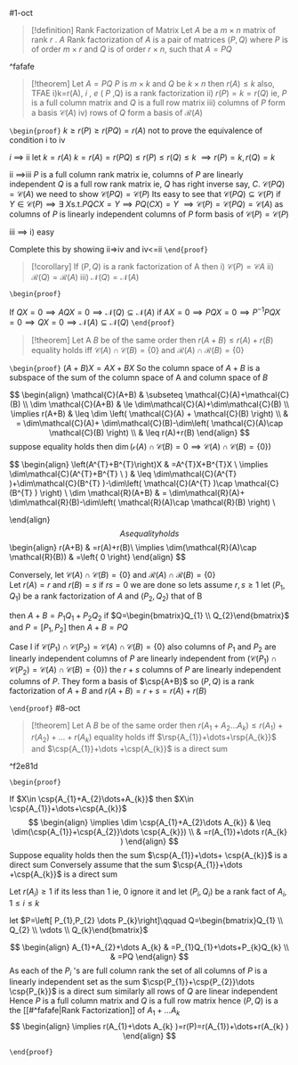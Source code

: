 #1-oct

> [!definition] Rank Factorization of Matrix
Let $A$ be a $m\times n$ matrix of rank $r$ . $A$ Rank factorization of $A$ is a pair of matrices $(P,Q)$ where $P$ is of order $m\times r$ and $Q$ is of order $r\times n$, such that $A=PQ$ 

^fafafe

> [!theorem] 
> Let $A=PQ$ $P$ is $m\times k$ and $Q$ be $k\times n$ then $r(A)\leq k$ also, TFAE
> i)k=r(A), $i$ , $e$ ( $P$ ,Q) is a rank factorization 
> ii) $r(P)=k=r(Q)$ ie, $P$ is a full column matrix and $Q$ is a full row matrix
> iii) columns of $P$ form a basis $\mathcal{C}(A)$
> iv) rows of $Q$ form a basis of $\mathcal{R}(A)$

`\begin{proof}`
$k\geq r(P)\geq r(PQ)=r(A)$
not to prove the equivalence of condition i to iv

 $i$ $\implies$ ii 
 let $k=r(A)$
 $k=r(A)=r(PQ)\leq r(P)\leq r(Q)\leq k$
 $\implies r(P)=k, r(Q)=k$
 
 ii $\implies$iii
 $P$ is a full column rank matrix ie, columns of $P$ are linearly independent 
 $Q$ is a full row rank matrix ie, $Q$ has right inverse say, $C$.
$\mathcal{C}(PQ)=\mathcal{C}(A)$ 
we need to show $\mathcal{C}(PQ)=\mathcal{C}(P)$
Its easy to see that $\mathcal{C}(PQ)\subseteq \mathcal{C}(P)$
if $Y \in \mathcal{C}(P)\implies \exists \ X \text{s.t.} PQCX=Y\implies PQ(CX)=Y$
$\implies \mathcal{C}(P)=\mathcal{C}(PQ)=\mathcal{C}(A)$
as columns of $P$ is linearly independent columns of $P$ form basis of $\mathcal{C}(P)=\mathcal{C}(P)$ 

iii $\implies$ i) easy

Complete this by showing ii=>iv and iv<=ii
`\end{proof}`

> [!corollary] 
> If $(P,Q)$ is a rank factorization of A then 
> i) $\mathcal{C}(P)=\mathcal{C}A$
ii) $\mathcal{R}(Q)=\mathcal{R}(A)$
iii) $\mathcal{N}(Q)=\mathcal{N}(A)$

`\begin{proof}`

If $QX=0\implies AQX=0\implies\mathcal{N}(Q)\subseteq\mathcal{N}(A)$
if $AX=0\implies PQX=0\implies P^{-1}PQX=0\implies QX=0\implies\mathcal{N}(A)\subseteq\mathcal{N}(Q)$
`\end{proof}`
> [!theorem] 
> Let A $B$ be of the same order then 
> $r(A+B)\leq r(A)+r(B)$
> equality holds iff $\mathcal{C}(A)\cap \mathcal{C}(B)=\{0\}$ and $\mathcal{R}(A)\cap \mathcal{R}(B)=\{0\}$ 


`\begin{proof}`
$(A+B)X=AX+BX$
So the column space of $A+B$ is a subspace of the sum of the column space of A and column space of $B$ 

$$
\begin{align}
\mathcal{C}(A+B) & \subseteq \mathcal{C}(A)+\mathcal{C}(B) \\
\dim \mathcal{C}(A+B) & \le \dim\mathcal{C}(A)+\dim\mathcal{C}(B) \\
\implies r(A+B) & \leq \dim \left( \mathcal{C}(A) + \mathcal{C}(B) \right) \\
 & = \dim\mathcal{C}(A)+ \dim\mathcal{C}(B)-\dim\left( \mathcal{C}(A)\cap \mathcal{C}(B) \right) \\
 & \leq r(A)+r(B)
\end{align}
$$
suppose equality holds then $\dim(\mathcal{c}(A)\cap \mathcal{C}(B)=0\implies \mathcal{C}(A)\cap \mathcal{C}(B)=\left\{ 0 \right\})$

$$
\begin{align}
\left(A^{T}+B^{T}\right)X & =A^{T}X+B^{T}X \\
\implies \dim\mathcal{C}(A^{T}+B^{T} \ ) & \leq \dim\mathcal{C}(A^{T} )+\dim\mathcal{C}(B^{T} )-\dim\left( \mathcal{C}(A^{T} )\cap \mathcal{C}(B^{T} ) \right) \\
 \dim \mathcal{R}(A+B) & = \dim\mathcal{R}(A)+ \dim\mathcal{R}(B)-\dim\left( \mathcal{R}(A)\cap \mathcal{R}(B) \right) \\

\end{align}
$$
As equality holds 
$$
\begin{align}
r(A+B) & =r(A)+r(B)\\
\implies \dim(\mathcal{R}(A)\cap \mathcal{R}(B)) & =\left\{ 0 \right\}
\end{align}
$$

Conversely, let $\mathcal{C}(A)\cap \mathcal{C}(B)=\left\{ {0} \right\}$ and $\mathcal{R}(A)\cap \mathcal{R}(B)=\left\{ {0} \right\}$\
Let $r(A)=r$ and $r(B)=s$
if $rs=0$ we are done 
so lets assume $r,s\geq1$ 
let $(P_{1},Q_{1})$ be a rank factorization of $A$ and $(P_{2},Q_{2})$ that of B

then $A+B=P_{1}Q_{1}+P_{2}Q_{2}$
if $Q=\begin{bmatrix}Q_{1} \\ Q_{2}\end{bmatrix}$ and $P=\left[ P_{1},P_{2} \right]$
then $A+B=PQ$ 

Case I if $\mathcal{C}(P_{1})\cap \mathcal{C}(P_{2})=\mathcal{C}(A)\cap \mathcal{C}(B)=\left\{ 0 \right\}$
also columns of $P_{1}$ and $P_{2}$ are linearly independent
columns of $P$ are linearly independent from ($\mathcal{C}(P_{1})\cap \mathcal{C}(P_{2})=\mathcal{C}(A)\cap \mathcal{C}(B)=\left\{ 0 \right\}$)
the $r+s$ columns of $P$ are linearly independent columns of $P$.
They form a basis of $\csp{A+B}$ 
so $(P,Q)$ is a rank factorization of $A+B$ and $r(A+B)=r+s=r(A)+r(B)$

`\end{proof}`
#8-oct

> [!theorem] 
> Let A $B$ be of the same order then 
> $r(A_{1}+A_{2}\dots A_{k})\leq r(A_{1})+r(A_{2})+\dots+r(A_{k})$
> equality holds iff $\rsp{A_{1}}+\dots+\rsp{A_{k}}$ and $\csp{A_{1}}+\dots +\csp{A_{k}}$ is a direct sum

^f2e81d


`\begin{proof}`

If $X\in \csp{A_{1}+A_{2}\dots+A_{k}}$
then $X\in \csp{A_{1}}+\dots+\csp{A_{k}}$
$$
\begin{align}
\implies \dim \csp{A_{1}+A_{2}\dots A_{k}} & \leq \dim(\csp{A_{1}}+\csp{A_{2}}\dots \csp{A_{k}}) \\
& =r(A_{1})+\dots r(A_{k} )
\end{align}
$$
 Suppose equality holds then the sum $\csp{A_{1}}+\dots+ \csp{A_{k}}$ is a direct sum 
Conversely assume that the sum $\csp{A_{1}}+\dots +\csp{A_{k}}$ is a direct sum

Let $r(A_{i})\geq1$ if its less than 1 ie, 0 ignore it
and let $(P_{i},Q_{i})$ be a rank fact of $A_{i},1\leq i\leq k$

let $P=\left[ P_{1},P_{2} \dots P_{k}\right]\qquad Q=\begin{bmatrix}Q_{1} \\ Q_{2} \\ \vdots \\ Q_{k}\end{bmatrix}$ 

$$
\begin{align}
A_{1}+A_{2}+\dots A_{k} & =P_{1}Q_{1}+\dots+P_{k}Q_{k} \\
 & =PQ 
\end{align}
$$
As each of the $P_{i}$ 's are full column rank 
the set of all columns of $P$ is a linearly independent set as the sum $\csp{P_{1}}+\csp{P_{2}}\dots \csp{P_{k}}$ is a direct sum
similarly all rows of $Q$ are linear independent 
Hence $P$ is a full column matrix and $Q$ is a full row matrix hence $(P,Q)$ is a the [[#^fafafe|Rank Factorization]] of $A_{1}+\dots A_{k}$ 
$$
\begin{align}
\implies r(A_{1}+\dots A_{k} )=r(P)=r(A_{1})+\dots+r(A_{k} )
\end{align}
$$


`\end{proof}`
